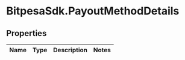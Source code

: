 # BitpesaSdk.PayoutMethodDetails

## Properties
Name | Type | Description | Notes
------------ | ------------- | ------------- | -------------



